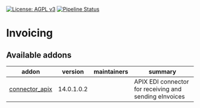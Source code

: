 [![License: AGPL v3](https://img.shields.io/badge/License-AGPL%20v3-blue.svg)](https://www.gnu.org/licenses/agpl-3.0)
[![Pipeline Status](https://gitlab.com/tawasta/odoo/connector-apix/badges/14.0-dev/pipeline.svg)](https://gitlab.com/tawasta/odoo/connector-apix/-/pipelines/)

Invoicing
=========

[//]: # (addons)

Available addons
----------------
addon | version | maintainers | summary
--- | --- | --- | ---
[connector_apix](connector_apix/) | 14.0.1.0.2 |  | APIX EDI connector for receiving and sending eInvoices

[//]: # (end addons)
